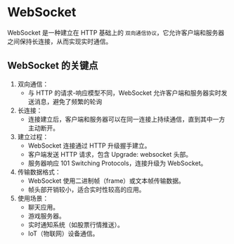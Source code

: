 # WebSocket

WebSocket 是一种建立在 HTTP 基础上的 `双向通信协议`，它允许客户端和服务器之间保持长连接，从而实现实时通信。

## WebSocket 的关键点

1. 双向通信：
    - 与 HTTP 的请求-响应模型不同，WebSocket 允许客户端和服务器实时发送消息，避免了频繁的轮询
2. 长连接：
    - 连接建立后，客户端和服务器可以在同一连接上持续通信，直到其中一方主动断开。
3. 建立过程：
    - WebSocket 连接通过 HTTP 升级握手建立。
    - 客户端发送 HTTP 请求，包含 Upgrade: websocket 头部。
    - 服务器响应 101 Switching Protocols，连接升级为 WebSocket。
4. 传输数据格式：
    - WebSocket 使用二进制帧（frame）或文本帧传输数据。
    - 帧头部开销较小，适合实时性较高的应用。
5. 使用场景：
    - 聊天应用。
    - 游戏服务器。
    - 实时通知系统（如股票行情推送）。
    - IoT（物联网）设备通信。
